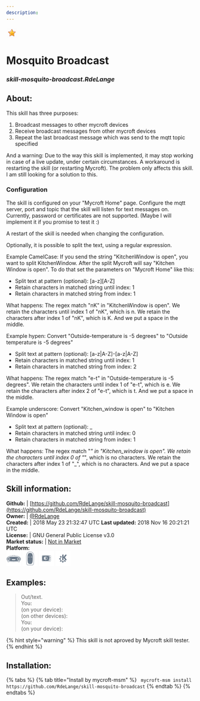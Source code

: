 ```yaml
---  
description:   
---  
```

![](../.gitbook/assets/star.png)  
# Mosquito Broadcast  
### _skill-mosquito-broadcast.RdeLange_  
## About:  
This skill has three purposes:
1) Broadcast messages to other mycroft devices
2) Receive broadcast messages from other mycroft devices
3) Repeat the last broadcast message which was send to the mqtt topic specified

And a warning: Due to the way this skill is implemented, it may stop working in case of a live update, under certain circumstances. A workaround is restarting the skill (or restarting Mycroft).
The problem only affects this skill. I am still looking for a solution to this.


### Configuration
The skill is configured on your "Mycroft Home" page. Configure the mqtt server, port and topic that the skill will listen for text messages on.
Currently, password or certificates are not supported. (Maybe I will implement it if you promise to test it :)

A restart of the skill is needed when changing the configuration.

Optionally, it is possible to split the text, using a regular expression.

Example CamelCase: If you send the string "KitchenWindow is open",
you want to split KitchenWindow. After the split Mycroft will say "Kitchen Window is open". To do that set the parameters on "Mycroft Home" like this:
* Split text at pattern (optional): [a-z][A-Z]
* Retain characters in matched string until index: 1
* Retain characters in matched string from index: 1

What happens: The regex match "nK" in "KitchenWindow is open". We retain the characters until index 1 of "nK", which is n.
We retain the characters after index 1 of "nK", which is K. And we put a space in the middle.

Example hypen: Convert "Outside-temperature is -5 degrees" to "Outside temperature is -5 degrees"
* Split text at pattern (optional): [a-z|A-Z]-[a-z|A-Z]
* Retain characters in matched string until index: 1
* Retain characters in matched string from index: 2

What happens: The regex match "e-t" in "Outside-temperature is -5 degrees".  We retain the characters until index 1 of "e-t", which is e.
We retain the characters after index 2 of "e-t", which is t. And we put a space in the middle.

Example underscore: Convert "Kitchen_window is open" to "Kitchen Window is open"
* Split text at pattern (optional): _
* Retain characters in matched string until index: 0
* Retain characters in matched string from index: 1

What happens: The regex match "_" in "Kitchen_window is open".  We retain the characters until index 0 of "_", which is no characters.
We retain the characters after index 1 of "_", which is no characters. And we put a space in the middle.

## Skill information:  
**Github:** | [https://github.com/RdeLange/skill-mosquito-broadcast](https://github.com/RdeLange/skill-mosquito-broadcast)  
**Owner:** | [@RdeLange](https://github.com/RdeLange)  
**Created:** | 2018 May 23 21:32:47 UTC  **Last updated:** 2018 Nov 16 20:21:21 UTC  
**License:** | GNU General Public License v3.0  
**Market status:** | [Not in Market](https://market.mycroft.ai/skill/)  
**Platform:**  
 ![](../.gitbook/assets/mark-1-icon.png)  ![](../.gitbook/assets/mark-2-icon.png)  ![](../.gitbook/assets/picroft-icon.png)  ![](../.gitbook/assets/kde.png)   
## Examples:  
> Out/text.  
> You:  
> (on your device):  
> (on other devices): <DINGDONG>  
> You:  
> (on your device):  
  
{% hint style="warning" %}
This skill is not aproved by Mycroft skill tester.
{% endhint %}
    
## Installation:  
{% tabs %}
{% tab title="Install by mycroft-msm" %}
``` mycroft-msm install https://github.com/RdeLange/skill-mosquito-broadcast```
{% endtab %}
  {% endtabs %}
  